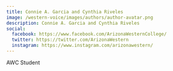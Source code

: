 ```yaml
---
title: Connie A. Garcia and Cynthia Riveles
image: /western-voice/images/authors/author-avatar.png
description: Connie A. Garcia and Cynthia Riveles
social:
  facebook: https://www.facebook.com/ArizonaWesternCollege/
  twitter: https://twitter.com/ArizonaWestern
  instagram: https://www.instagram.com/arizonawestern/
---
```


AWC Student